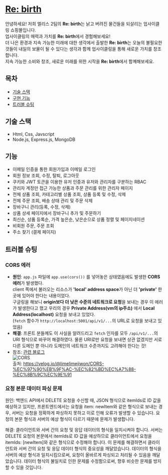 # [Re: birth](http://kdt-sw-6-team02.elicecoding.com/)

안녕하세요! 저희 엘리스 2팀의 **Re: birth**는 낡고 버려진 물건들을 되살리는 업사이클링 쇼핑몰입니다.  
업사이클링의 매력과 가치를 **Re: birth**에서 경험해보세요!  
더 나은 환경과 지속 가능한 미래에 대한 생각에서 출발한 **Re: birth**는 오늘의 불필요한 것들이 내일의 보물이 될 수 있다는 생각과 함께 업사이클링을 통해 새로운 가치를 창조합니다.  
지속 가능한 소비와 창조, 새로운 미래를 위한 시작을 **Re: birth**에서 함꼐해보세요.

## 목차

- [기술 스택](#기술-스택)
- [구현 기능](#기능)
- [트러블 슈팅](#트러블-슈팅)

## 기술 스택

- Html, Css, Javscript
- Node.js, Express.js, MongoDB

## 기능

- 이메일 인증을 통한 회원가입과 이메일 로그인
- 회원 정보 조회, 수정, 탈퇴, 로그아웃
- 쿠키와 JWT 토큰을 이용한 유저 인증과 유저와 관리자를 구분하는 RBAC
- 관리자 계정만 접근 가능한 상품과 주문 관리를 위한 관리자 페이지
- 전체 상품 조회, 카테고리별 상품 조회, 상품 등록 및 수정, 삭제
- 전체 주문 조회, 배송 상태 관리 및 주문 삭제
- 장바구니 관리(등록, 수정, 삭제)
- 상품 상세 페이지에서 장바구니 추가 및 주문하기
- 최신순, 상품 등록순, 가격 높은순, 낮은순으로 상품 정렬 및 페이지네이션
- 비회원 주문, 주문 조회
- 주소 찾기 (결제 페이지)

## 트러블 슈팅

### **CORS** 에러

- **원인**: `app.js` 파일에 `app.use(cors())` 를 넣어놓은 상태였음에도 발생한 **CORS 에러**가 발생했다.  
  client 쪽에서 불러오는 리소스가 **'local' address space**가 아닌 더 **'private'** 한 곳에 있어야 한다는 내용이었다.  
  구글링을 해보니 **origin보다 더 낮은 수준의 네트워크로 요청**을 보내는 경우 이 에러가 발생한다고 했고 우리의 경우 **Private Address(vm의 ip주소)** 에서 **Local Address(localhost)** 요청을 보내고 있었다.  
   (`fetch` 함수가 `http://localhost:5001/api/v1/...`의 URL로 요청을 보내고 있었음)
- **해결**: 프론트 분들께도 이 사실을 알려드리고 `fetch` 인자를 모두 `/api/v1/...`의 URI 형식으로 바꾸어 해결하였다. 물론 URI로만 요청을 보내면 상관 없겠지만 서로 다른 도메인 뿐 아니라 도메인의 네트워크 수준까지도 고려해야 한다는 것!
- 참조: [관련 블로그](https://velog.io/@tjdals9638/The-request-client-is-not-a-secure-context-and-the-resource-is-in-more-private-address-space)  
  ![CORS](https://velog.velcdn.com/images/limelimejiwon/post/4d4888e7-63d3-4a5b-9ccb-46a560be9fad/image.png)  
  출처: https://velog.io/@limelimejiwon/CORS-%EC%97%90%EB%9F%AC-%EC%82%BD%EC%A7%88-%EC%8B%9C%EC%9E%91


### **요청 본문 데이터 파싱 문제**

원인: 백엔드 API에서 DELETE 요청을 수신할 때, JSON 형식으로 itemIds로 ID 값을 예상하고 있지만, 프론트엔드에서는 요청을 item: newItem와 같은 형식으로 보내는 경우, 서버는 요청을 정확하게 파싱하지 못하고 이로 인해 오류가 발생할 수 있습니다. 요청의 본문 형식과 서버의 예상 형식이 다르기 때문에 문제가 발생합니다.

해결: 클라이언트와 서버 간의 요청 및 응답 데이터의 형식을 일치시켜야 합니다. 서버는 DELETE 요청의 본문에서 itemIds로 ID 값을 예상하므로 클라이언트에서 요청을 itemIds: [newItem]와 같은 형식으로 수정해야 합니다. 이 문제를 해결하면서 클라이언트와 서버 간의 요청 및 응답 데이터 형식의 중요성을 깨달았습니다. 데이터의 형식을 서버의 예상 형식과 일치시킴으로써, 요청이 올바르게 파싱되고 처리될 수 있음을 깨달았습니다. 데이터 형식의 불일치로 인한 문제를 수정함으로써, 향후 비슷한 문제를 방지할 수 있을 것입니다.
